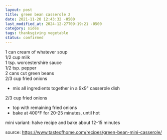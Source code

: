 ```yaml
---
layout: post
title: green bean casserole 2
date: 2021-11-20 12:43:32 -0500
last_modified_at: 2024-12-27T09:19:21 -0500
category: sides
tags: thanksgiving vegetable
status: confirmed
---
```


1 can cream of whatever soup  
1/2 cup milk  
1 tsp. worcestershire sauce  
1/2 tsp. pepper  
2 cans cut green beans  
2/3 cup fried onions  
* mix all ingredients together in a 9x9" casserole dish

2/3 cup fried onions  
* top with remaining fried onions
* bake at 400°F for 20-25 minutes, until hot

mini variant: halve recipe and bake about 12-15 minutes

source: <https://www.tasteofhome.com/recipes/green-bean-mini-casserole/>
